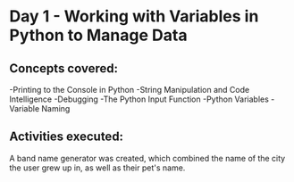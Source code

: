 # **Day 1 - Working with Variables in Python to Manage Data**

## Concepts covered:
-Printing to the Console in Python
-String Manipulation and Code Intelligence
-Debugging
-The Python Input Function
-Python Variables
-Variable Naming

## Activities executed:
A band name generator was created, which combined the name of the city the user grew up in, as well as their pet's name.
